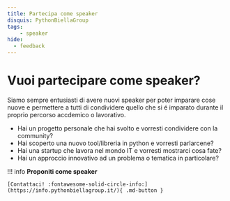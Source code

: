 ```yaml
---
title: Partecipa come speaker
disquis: PythonBiellaGroup
tags:
    - speaker
hide:
  - feedback
---
```


# Vuoi partecipare come speaker?

Siamo sempre entusiasti di avere nuovi speaker per poter imparare cose nuove e permettere a tutti di condividere quello che si é imparato durante il proprio percorso accdemico o lavorativo.

* Hai un progetto personale che hai svolto e vorresti condividere con la community?
* Hai scoperto una nuovo tool/libreria in python e vorresti parlarcene?
* Hai una startup che lavora nel mondo IT e vorresti mostrarci cosa fate?
* Hai un approccio innovativo ad un problema o tematica in particolare?

!!! info
    **Proponiti come speaker**

    [Contattaci! :fontawesome-solid-circle-info:](https://info.pythonbiellagroup.it/){ .md-button }





